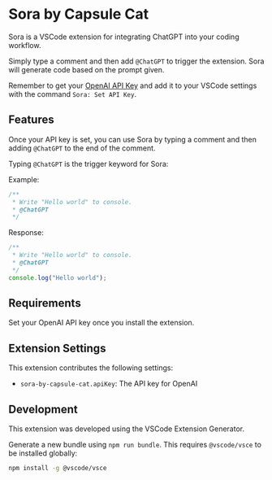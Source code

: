 # Sora by Capsule Cat

Sora is a VSCode extension for integrating ChatGPT into your coding workflow.

Simply type a comment and then add `@ChatGPT` to trigger the extension. Sora will generate code based on the
prompt given.

Remember to get your [OpenAI API Key](https://beta.openai.com/account/api-keys) and add it to your VSCode settings with
the command `Sora: Set API Key`.

## Features

Once your API key is set, you can use Sora by typing a comment and then adding `@ChatGPT` to the end of the comment.

Typing `@ChatGPT` is the trigger keyword for Sora:

Example:

```javascript
/**
 * Write "Hello world" to console.
 * @ChatGPT
 */
```

Response:

```javascript
/**
 * Write "Hello world" to console.
 * @ChatGPT
 */
console.log("Hello world");
```

## Requirements

Set your OpenAI API key once you install the extension.

## Extension Settings

This extension contributes the following settings:

* `sora-by-capsule-cat.apiKey`: The API key for OpenAI

## Development

This extension was developed using the VSCode Extension Generator.

Generate a new bundle using `npm run bundle`. This requires `@vscode/vsce` to be installed globally:

```sh
npm install -g @vscode/vsce
```
